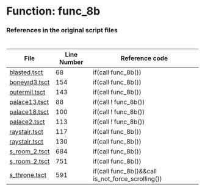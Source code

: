 # Function: func_8b
### References in the original script files

#

| File | Line Number | Reference code |
| --- | --- | --- |
| [blasted.tsct](../../../out/blasted.tsct#L68) | 68 | if(call func_8b()) |
| [boneyrd3.tsct](../../../out/boneyrd3.tsct#L154) | 154 | if(call func_8b()) |
| [outermil.tsct](../../../out/outermil.tsct#L143) | 143 | if(call func_8b()) |
| [palace13.tsct](../../../out/palace13.tsct#L88) | 88 | if(call ! func_8b()) |
| [palace18.tsct](../../../out/palace18.tsct#L100) | 100 | if(call ! func_8b()) |
| [palace2.tsct](../../../out/palace2.tsct#L113) | 113 | if(call ! func_8b()) |
| [raystair.tsct](../../../out/raystair.tsct#L117) | 117 | if(call func_8b()) |
| [raystair.tsct](../../../out/raystair.tsct#L130) | 130 | if(call func_8b()) |
| [s_room_2.tsct](../../../out/s_room_2.tsct#L684) | 684 | if(call func_8b()) |
| [s_room_2.tsct](../../../out/s_room_2.tsct#L751) | 751 | if(call func_8b()) |
| [s_throne.tsct](../../../out/s_throne.tsct#L591) | 591 | if(call func_8b()&&call is_not_force_scrolling()) |
